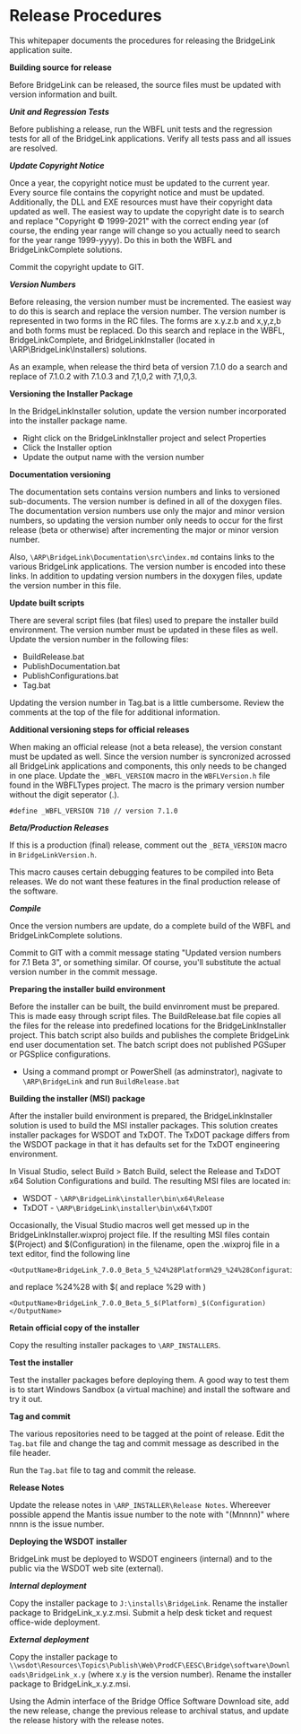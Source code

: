Release Procedures
==================
This whitepaper documents the procedures for releasing the BridgeLink application suite.

**Building source for release**

Before BridgeLink can be released, the source files must be updated with version information and built.

***Unit and Regression Tests***

Before publishing a release, run the WBFL unit tests and the regression tests for all of the BridgeLink applications. Verify all tests pass and all issues are resolved.

***Update Copyright Notice***

Once a year, the copyright notice must be updated to the current year. Every source file contains the copyright notice and must be updated. Additionally, the DLL and EXE resources must have their copyright data updated as well. The easiest way to update the copyright date is to search and replace "Copyright © 1999-2021" with the correct ending year (of course, the ending year range will change so you actually need to search for the year range 1999-yyyy). Do this in both the WBFL and BridgeLinkComplete solutions.

Commit the copyright update to GIT.

***Version Numbers***

Before releasing, the version number must be incremented. The easiest way to do this is search and replace the version number. The version number is represented in two forms in the RC files. The forms are x.y.z.b and x,y,z,b and both forms must be replaced. Do this search and replace in the WBFL, BridgeLinkComplete, and BridgeLinkInstaller (located in \ARP\BridgeLink\Installers) solutions.

As an example, when release the third beta of version 7.1.0 do a search and replace of 7.1.0.2 with 7.1.0.3 and 7,1,0,2 with 7,1,0,3.

****Versioning the Installer Package****

In the BridgeLinkInstaller solution, update the version number incorporated into the installer package name.

* Right click on the BridgeLinkInstaller project and select Properties
* Click the Installer option
* Update the output name with the version number

****Documentation versioning****

The documentation sets contains version numbers and links to versioned sub-documents. The version number is defined in all of the doxygen files. The documentation version numbers use only the major and minor version numbers, so updating the version number only needs to occur for the first release (beta or otherwise) after incrementing the major or minor version number.

Also, `\ARP\BridgeLink\Documentation\src\index.md` contains links to the various BridgeLink applications. The version number is encoded into these links. In addition to updating version numbers in the doxygen files, update the version number in this file.

****Update built scripts****

There are several script files (bat files) used to prepare the installer build environment. The version number must be updated in these files as well. Update the version number in the following files:

* BuildRelease.bat
* PublishDocumentation.bat
* PublishConfigurations.bat
* Tag.bat

Updating the version number in Tag.bat is a little cumbersome. Review the comments at the top of the file for additional information.

****Additional versioning steps for official releases****

When making an official release (not a beta release), the version constant must be updated as well. Since the version number is syncronized acrossed all BridgeLink applications and components, this only needs to be changed in one place. Update the `_WBFL_VERSION` macro in the `WBFLVersion.h` file found in the WBFLTypes project. The macro is the primary version number without the digit seperator (.).

`#define _WBFL_VERSION 710 // version 7.1.0`

***Beta/Production Releases***

If this is a production (final) release, comment out the `_BETA_VERSION` macro in `BridgeLinkVersion.h`.

This macro causes certain debugging features to be compiled into Beta releases. We do not want these features in the final production release of the software.

***Compile***

Once the version numbers are update, do a complete build of the WBFL and BridgeLinkComplete solutions.

Commit to GIT with a commit message stating "Updated version numbers for 7.1 Beta 3", or something similar. Of course, you'll substitute the actual version number in the commit message.

**Preparing the installer build environment**

Before the installer can be built, the build envinroment must be prepared. This is made easy through script files. The BuildRelease.bat file copies all the files for the release into predefined locations for the BridgeLinkInstaller project. This batch script also builds and publishes the complete BridgeLink end user documentation set. The batch script does not published PGSuper or PGSplice configurations.

* Using a command prompt or PowerShell (as adminstrator), nagivate to `\ARP\BridgeLink` and run `BuildRelease.bat`

**Building the installer (MSI) package**

After the installer build environment is prepared, the BridgeLinkInstaller solution is used to build the MSI installer packages. This solution creates installer packages for WSDOT and TxDOT. The TxDOT package differs from the WSDOT package in that it has defaults set for the TxDOT engineering environment.

In Visual Studio, select Build > Batch Build, select the Release and TxDOT x64 Solution Configurations and build. The resulting MSI files are located in:

* WSDOT - `\ARP\BridgeLink\installer\bin\x64\Release`
* TxDOT - `\ARP\BridgeLink\installer\bin\x64\TxDOT`

Occasionally, the Visual Studio macros well get messed up in the BridgeLinkInstaller.wixproj project file. If the resulting MSI files contain $(Project) and $(Configuration) in the filename, open the .wixproj file in a text editor, find the following line

    <OutputName>BridgeLink_7.0.0_Beta_5_%24%28Platform%29_%24%28Configuration%29</OutputName>

and replace %24%28 with $( and replace %29 with )

    <OutputName>BridgeLink_7.0.0_Beta_5_$(Platform)_$(Configuration)</OutputName>

**Retain official copy of the installer**

Copy the resulting installer packages to `\ARP_INSTALLERS`.

**Test the installer**

Test the installer packages before deploying them. A good way to test them is to start Windows Sandbox (a virtual machine) and install the software and try it out.

**Tag and commit**

The various repositories need to be tagged at the point of release. Edit the `Tag.bat` file and change the tag and commit message as described in the file header.

Run the `Tag.bat` file to tag and commit the release.

**Release Notes**

Update the release notes in `\ARP_INSTALLER\Release Notes`. Whereever possible append the Mantis issue number to the note with "(Mnnnn)" where nnnn is the issue number.

**Deploying the WSDOT installer**

BridgeLink must be deployed to WSDOT engineers (internal) and to the public via the WSDOT web site (external).

***Internal deployment***

Copy the installer package to `J:\installs\BridgeLink`. Rename the installer package to BridgeLink_x.y.z.msi. Submit a help desk ticket and request office-wide deployment.

***External deployment***

Copy the installer package to `\\wsdot\Resources\Topics\Publish\Web\ProdCF\EESC\Bridge\software\Downloads\BridgeLink_x.y` (where x.y is the version number). Rename the installer package to BridgeLink_x.y.z.msi.

Using the Admin interface of the Bridge Office Software Download site, add the new release, change the previous release to archival status, and update the release history with the release notes.